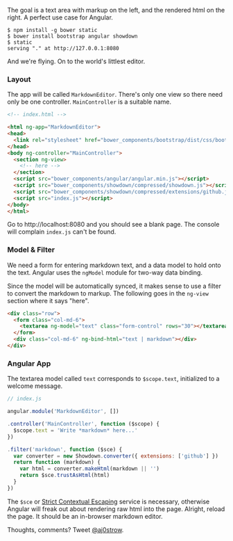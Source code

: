 The goal is a text area with markup on the left, and the rendered html on the right. A perfect use case for Angular. 

```
$ npm install -g bower static
$ bower install bootstrap angular showdown
$ static
serving "." at http://127.0.0.1:8080
```

And we're flying. On to the world's littlest editor. 

### Layout

The app will be called `MarkdownEditor`. There's only one view so there need only be one controller. `MainController` is a suitable name. 

```html
<!-- index.html -->

<html ng-app="MarkdownEditor">
<head>
  <link rel="stylesheet" href="bower_components/bootstrap/dist/css/bootstrap.min.css">
</head>
<body ng-controller="MainController">
  <section ng-view>
    <!-- here -->
  </section>
  <script src="bower_components/angular/angular.min.js"></script>
  <script src="bower_components/showdown/compressed/showdown.js"></script>
  <script src="bower_components/showdown/compressed/extensions/github.js"></script>  
  <script src="index.js"></script>
</body>
</html>
```

Go to http://localhost:8080 and you should see a blank page. The console will complain `index.js` can't be found.

### Model & Filter

We need a form for entering markdown text, and a data model to hold onto the text. Angular uses the `ngModel` module for two-way data binding. 

Since the model will be automatically synced, it makes sense to use a filter to convert the markdown to markup. The following goes in the `ng-view` section where it says "here". 

```html
<div class="row">
  <form class="col-md-6">
    <textarea ng-model="text" class="form-control" rows="30"></textarea>
  </form>
  <div class="col-md-6" ng-bind-html="text | markdown"></div>
</div>
```

### Angular App

The textarea model called `text` corresponds to `$scope.text`, initialized to a welcome message. 

```javascript
// index.js

angular.module('MarkdownEditor', [])

.controller('MainController', function ($scope) {
  $scope.text = 'Write *markdown* here...'
})

.filter('markdown', function ($sce) {
  var converter = new Showdown.converter({ extensions: ['github'] })
  return function (markdown) {
    var html = converter.makeHtml(markdown || '')
    return $sce.trustAsHtml(html)
  }
})
```

The `$sce` or [Strict Contextual Escaping](https://docs.angularjs.org/api/ng/service/$sce) service is necessary, otherwise Angular will freak out about rendering raw html into the page. Alright, reload the page. It should be an in-browser markdown editor.

Thoughts, comments? Tweet [@aj0strow](https://twitter.com/aj0strow). 
